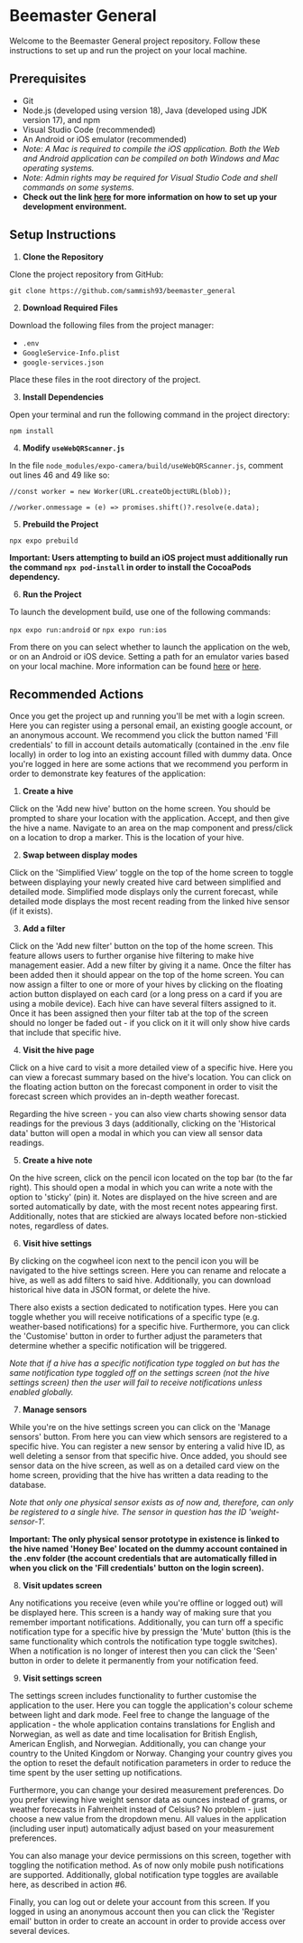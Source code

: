 # Beemaster General

Welcome to the Beemaster General project repository. Follow these instructions to set up and run the project on your local machine.

## Prerequisites

- Git
- Node.js (developed using version 18), Java (developed using JDK version 17), and npm
- Visual Studio Code (recommended)
- An Android or iOS emulator (recommended)
- <em>Note: A Mac is required to compile the iOS application. Both the Web and Android application can be compiled on both Windows and Mac operating systems.</em>
- <em>Note: Admin rights may be required for Visual Studio Code and shell commands on some systems.</em>
- **Check out the link [here](https://docs.expo.dev/guides/local-app-development/) for more information on how to set up your development environment.**

## Setup Instructions

1. **Clone the Repository**

Clone the project repository from GitHub:

`git clone https://github.com/sammish93/beemaster_general`

2. **Download Required Files**

Download the following files from the project manager:

- `.env`
- `GoogleService-Info.plist`
- `google-services.json`

Place these files in the root directory of the project.

3. **Install Dependencies**

Open your terminal and run the following command in the project directory:

`npm install`

4. **Modify `useWebQRScanner.js`**

In the file `node_modules/expo-camera/build/useWebQRScanner.js`, comment out lines 46 and 49 like so:

`//const worker = new Worker(URL.createObjectURL(blob));`

`//worker.onmessage = (e) => promises.shift()?.resolve(e.data);`

5. **Prebuild the Project**

`npx expo prebuild`

**Important: Users attempting to build an iOS project must additionally run the command `npx pod-install` in order to install the CocoaPods dependency.**

6. **Run the Project**

To launch the development build, use one of the following commands:

`npx expo run:android`
or
`npx expo run:ios`

From there on you can select whether to launch the application on the web, or on an Android or iOS device. Setting a path for an emulator varies based on your local machine. More information can be found [here](https://docs.expo.dev/workflow/android-studio-emulator/) or [here](https://docs.expo.dev/workflow/ios-simulator/).

## Recommended Actions

Once you get the project up and running you'll be met with a login screen. Here you can register using a personal email, an existing google account, or an anonymous account. We recommend you click the button named 'Fill credentials' to fill in account details automatically (contained in the .env file locally) in order to log into an existing account filled with dummy data. Once you're logged in here are some actions that we recommend you perform in order to demonstrate key features of the application:

1. **Create a hive**

Click on the 'Add new hive' button on the home screen. You should be prompted to share your location with the application. Accept, and then give the hive a name. Navigate to an area on the map component and press/click on a location to drop a marker. This is the location of your hive.

2. **Swap between display modes**

Click on the 'Simplified View' toggle on the top of the home screen to toggle between displaying your newly created hive card between simplified and detailed mode. Simplified mode displays only the current forecast, while detailed mode displays the most recent reading from the linked hive sensor (if it exists).

3. **Add a filter**

Click on the 'Add new filter' button on the top of the home screen. This feature allows users to further organise hive filtering to make hive management easier. Add a new filter by giving it a name. Once the filter has been added then it should appear on the top of the home screen. You can now assign a filter to one or more of your hives by clicking on the floating action button displayed on each card (or a long press on a card if you are using a mobile device). Each hive can have several filters assigned to it. Once it has been assigned then your filter tab at the top of the screen should no longer be faded out - if you click on it it will only show hive cards that include that specific hive.

4. **Visit the hive page**

Click on a hive card to visit a more detailed view of a specific hive. Here you can view a forecast summary based on the hive's location. You can click on the floating action button on the forecast component in order to visit the forecast screen which provides an in-depth weather forecast.

Regarding the hive screen - you can also view charts showing sensor data readings for the previous 3 days (additionally, clicking on the 'Historical data' button will open a modal in which you can view all sensor data readings.

5. **Create a hive note**

On the hive screen, click on the pencil icon located on the top bar (to the far right). This should open a modal in which you can write a note with the option to 'sticky' (pin) it. Notes are displayed on the hive screen and are sorted automatically by date, with the most recent notes appearing first. Additionally, notes that are stickied are always located before non-stickied notes, regardless of dates.

6. **Visit hive settings**

By clicking on the cogwheel icon next to the pencil icon you will be navigated to the hive settings screen. Here you can rename and relocate a hive, as well as add filters to said hive. Additionally, you can download historical hive data in JSON format, or delete the hive.

There also exists a section dedicated to notification types. Here you can toggle whether you will receive notifications of a specific type (e.g. weather-based notifications) for a specific hive. Furthermore, you can click the 'Customise' button in order to further adjust the parameters that determine whether a specific notification will be triggered.

<em>Note that if a hive has a specific notification type toggled on but has the same notification type toggled off on the settings screen (not the hive settings screen) then the user will fail to receive notifications unless enabled globally.</em>

7. **Manage sensors**

While you're on the hive settings screen you can click on the 'Manage sensors' button. From here you can view which sensors are registered to a specific hive. You can register a new sensor by entering a valid hive ID, as well deleting a sensor from that specific hive. Once added, you should see sensor data on the hive screen, as well as on a detailed card view on the home screen, providing that the hive has written a data reading to the database.

<em>Note that only one physical sensor exists as of now and, therefore, can only be registered to a single hive. The sensor in question has the ID 'weight-sensor-1'.</em>

**Important: The only physical sensor prototype in existence is linked to the hive named 'Honey Bee' located on the dummy account contained in the .env folder (the account credentials that are automatically filled in when you click on the 'Fill credentials' button on the login screen).**

8. **Visit updates screen**

Any notifications you receive (even while you're offline or logged out) will be displayed here. This screen is a handy way of making sure that you remember important notifications. Additionally, you can turn off a specific notification type for a specific hive by pressign the 'Mute' button (this is the same functionality which controls the notification type toggle switches). When a notification is no longer of interest then you can click the 'Seen' button in order to delete it permanently from your notification feed.

9. **Visit settings screen**

The settings screen includes functionality to further customise the application to the user. Here you can toggle the application's colour scheme between light and dark mode. Feel free to change the language of the application - the whole application contains translations for English and Norwegian, as well as date and time localisation for British English, American English, and Norwegian. Additionally, you can change your country to the United Kingdom or Norway. Changing your country gives you the option to reset the default notification parameters in order to reduce the time spent by the user setting up notifications.

Furthermore, you can change your desired measurement preferences. Do you prefer viewing hive weight sensor data as ounces instead of grams, or weather forecasts in Fahrenheit instead of Celsius? No problem - just choose a new value from the dropdown menu. All values in the application (including user input) automatically adjust based on your measurement preferences.

You can also manage your device permissions on this screen, together with toggling the notification method. As of now only mobile push notifications are supported. Additionally, global notification type toggles are available here, as described in action #6.

Finally, you can log out or delete your account from this screen. If you logged in using an anonymous account then you can click the 'Register email' button in order to create an account in order to provide access over several devices.
